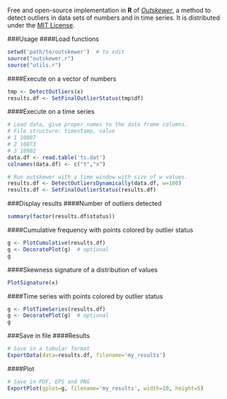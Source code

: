Free and open-source implementation in **R** of [*Outskewer*](https://github.com/sheymann/outskewer), a method to detect outliers in data sets of numbers and in time series. It is distributed under the [MIT License](https://github.com/sheymann/outskewer.r/blob/master/LICENSE.txt).

###Usage
####Load functions

```R
setwd('path/to/outskewer')  # to edit
source("outskewer.r")
source("utils.r")
```

####Execute on a vector of numbers

```R
tmp <- DetectOutliers(x)
results.df <- SetFinalOutlierStatus(tmp$df)
```

####Execute on a time series

```R
# Load data, give proper names to the data frame columns.
# File structure: timestamp, value
# 1 10807
# 2 10873
# 3 10902
data.df <- read.table('ts.dat')
colnames(data.df) <- c("t","x")

# Run outskewer with a time window with size of w values.
results.df <- DetectOutliersDynamically(data.df, w=100)
results.df <- SetFinalOutlierStatus(results.df)
```

###Display results
####Number of outliers detected

```R
summary(factor(results.df$status))
```

####Cumulative frequency with points colored by outlier status

```R
g <- PlotCumulative(results.df)
g <- DecoratePlot(g)  # optional
g
```

####Skewness signature of a distribution of values

```R
PlotSignature(x)
```

####Time series with points colored by outlier status

```R
g <- PlotTimeSeries(results.df)
g <- DecoratePlot(g)  # optional
g
```

###Save in file
####Results

```R
# Save in a tabular format
ExportData(data=results.df, filename='my_results')
```


####Plot

```R
# Save in PDF, EPS and PNG 
ExportPlot(gplot=g, filename='my_results', width=10, height=5)
```
